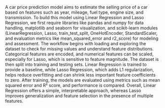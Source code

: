 A car price prediction model aims to estimate the selling price of a car based on features such as year, mileage, fuel type, engine size, and transmission. To build this model using Linear Regression and Lasso Regression, we first require libraries like pandas and numpy for data handling, matplotlib and seaborn for visualization, and scikit-learn modules (LinearRegression, Lasso, train_test_split, OneHotEncoder, StandardScaler, and evaluation metrics like mean_squared_error and r2_score) for modeling and assessment. The workflow begins with loading and exploring the dataset to check for missing values and understand feature distributions. Categorical features are encoded, and numerical features can be scaled, especially for Lasso, which is sensitive to feature magnitude. The dataset is then split into training and testing sets. Linear Regression is trained to provide a baseline, while Lasso Regression, which adds L1 regularization, helps reduce overfitting and can shrink less important feature coefficients to zero. After training, the models are evaluated using metrics such as mean squared error and R² score, and performance is compared. Overall, Linear Regression offers a simple, interpretable approach, whereas Lasso improves generalization and feature selection in the presence of multiple features.

